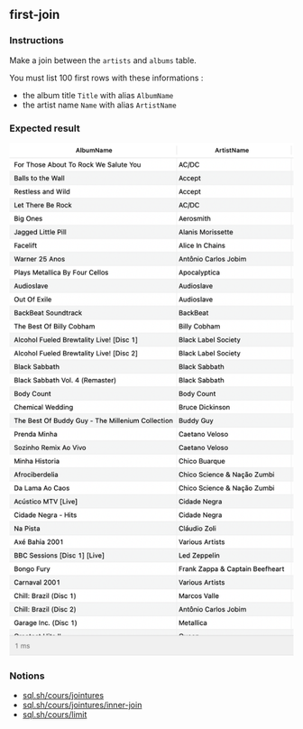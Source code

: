 ## first-join

### Instructions

Make a join between the `artists` and `albums` table.

You must list 100 first rows with these informations :

- the album title `Title` with alias `AlbumName`
- the artist name `Name` with alias `ArtistName`

### Expected result

![Expected Result](./expected.png)

### Notions

- [sql.sh/cours/jointures](https://sql.sh/cours/jointures)
- [sql.sh/cours/jointures/inner-join](https://sql.sh/cours/jointures/inner-join)
- [sql.sh/cours/limit](https://sql.sh/cours/limit)
